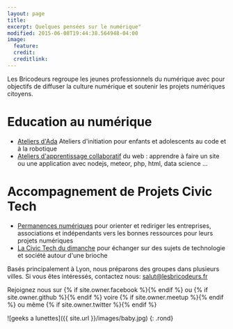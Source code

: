 ```yaml
---
layout: page
title:
excerpt: Quelques pensées sur le numérique"
modified: 2015-06-08T19:44:38.564948-04:00
image:
  feature:
  credit:
  creditlink:
---
```


Les Bricodeurs regroupe les jeunes professionnels du numérique avec pour objectifs de diffuser la culture numérique et soutenir les projets numériques citoyens. 

# Education au numérique
* [Ateliers d'Ada]({{site.url}}/AteliersdAda/) Ateliers d'initiation pour enfants et adolescents au code et à la robotique
* [Ateliers d'apprentissage collaboratif]({{site.url}}/evenements/apprentissage) du web : apprendre à faire un site ou une application avec nodejs, meteor, php, html, data science ...

# Accompagnement de Projets Civic Tech
* [Permanences numériques](({{site.url}}/evenements/permanence)) pour orienter et rediriger les entreprises, associations et indépendants vers les bonnes ressources pour leurs projets numériques
* [La Civic Tech du dimanche](https://www.facebook.com/events/469923249869192/) pour échanger sur des sujets de technologie et société autour d'une brioche



Basés principalement à Lyon, nous préparons des groupes dans plusieurs villes. Si vous êtes intéressés, contactez nous: <salut@lesbricodeurs.fr>

Rejoignez nous sur  {% if site.owner.facebook %}<a href="http://facebook.com/{{ site.owner.facebook }}" title="{{ site.owner.name}} on Facebook" target="_blank"><i class="fa fa-facebook-square fa-2x"></i></a>{% endif %}
	ou 
{% if site.owner.github %}<a href="http://github.com/{{ site.owner.github }}" title="{{ site.owner.name}} on Github" target="_blank"><i class="fa fa-github-square fa-2x"></i></a>{% endif %}
	voire 
{% if site.owner.meetup %}<a href="http://meetup.com/{{ site.owner.meetup }}" title="{{ site.owner.name}} on meetup" target="_blank"><i class="fa fa-calendar fa-2x"></i></a>{% endif %}
	ou même 
{% if site.owner.twitter %}<a href="http://twitter.com/{{ site.owner.twitter }}" title="{{ site.owner.name}} on Twitter" target="_blank"><i class="fa fa-twitter-square fa-2x"></i></a>{% endif %}
	
![geeks a lunettes]({{ site.url }}/images/baby.jpg)
{: .rond}

